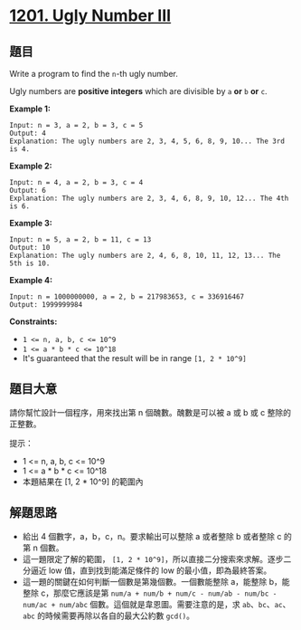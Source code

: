 # [1201. Ugly Number III](https://leetcode.com/problems/ugly-number-iii/)


## 題目

Write a program to find the `n`-th ugly number.

Ugly numbers are **positive integers** which are divisible by `a` **or** `b` **or** `c`.

**Example 1:**

    Input: n = 3, a = 2, b = 3, c = 5
    Output: 4
    Explanation: The ugly numbers are 2, 3, 4, 5, 6, 8, 9, 10... The 3rd is 4.

**Example 2:**

    Input: n = 4, a = 2, b = 3, c = 4
    Output: 6
    Explanation: The ugly numbers are 2, 3, 4, 6, 8, 9, 10, 12... The 4th is 6.

**Example 3:**

    Input: n = 5, a = 2, b = 11, c = 13
    Output: 10
    Explanation: The ugly numbers are 2, 4, 6, 8, 10, 11, 12, 13... The 5th is 10.

**Example 4:**

    Input: n = 1000000000, a = 2, b = 217983653, c = 336916467
    Output: 1999999984

**Constraints:**

- `1 <= n, a, b, c <= 10^9`
- `1 <= a * b * c <= 10^18`
- It's guaranteed that the result will be in range `[1, 2 * 10^9]`


## 題目大意


請你幫忙設計一個程序，用來找出第 n 個醜數。醜數是可以被 a 或 b 或 c 整除的 正整數。


提示：

- 1 <= n, a, b, c <= 10^9
- 1 <= a * b * c <= 10^18
- 本題結果在 [1, 2 * 10^9] 的範圍內

## 解題思路


- 給出 4 個數字，a，b，c，n。要求輸出可以整除 a 或者整除 b 或者整除 c 的第 n 個數。
- 這一題限定了解的範圍， `[1, 2 * 10^9]`，所以直接二分搜索來求解。逐步二分逼近 low 值，直到找到能滿足條件的 low 的最小值，即為最終答案。
- 這一題的關鍵在如何判斷一個數是第幾個數。一個數能整除 a，能整除 b，能整除 c，那麼它應該是第 `num/a + num/b + num/c - num/ab - num/bc - num/ac + num/abc` 個數。這個就是韋恩圖。需要注意的是，求 `ab`、`bc`、`ac`、`abc` 的時候需要再除以各自的最大公約數 `gcd()`。
